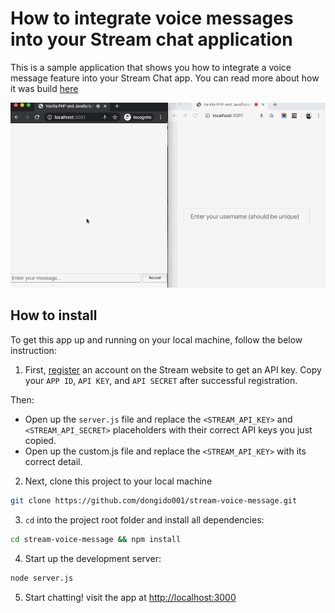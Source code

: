# How to integrate voice messages into your Stream chat application

This is a sample application that shows you how to integrate a voice message feature into your Stream Chat app. You can read more about how it was build [here]()

![Sample working application](./record.gif "Sample working application")

## How to install

To get this app up and running on your local machine, follow the below instruction:

1. First, [register](https://getstream.io/chat/) an account on the Stream website to get an API key. Copy your `APP ID`, `API KEY`, and `API SECRET` after successful registration.

Then:
  - Open up the `server.js` file and replace the `<STREAM_API_KEY>` and `<STREAM_API_SECRET>` placeholders with their correct API keys you just copied.
  - Open up the custom.js file and replace the `<STREAM_API_KEY>` with its correct detail.

2. Next, clone this project to your local machine

```bash
git clone https://github.com/dongido001/stream-voice-message.git
```

3. `cd` into the project root folder and install all dependencies:

```bash
cd stream-voice-message && npm install
```
4. Start up the development server:

```bash
node server.js
```

5. Start chatting! visit the app at [http://localhost:3000](http://localhost:3000)